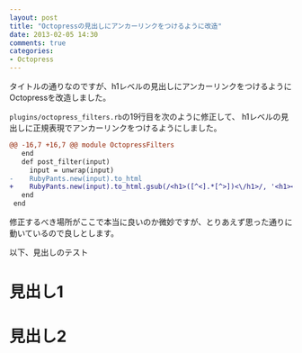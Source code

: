```yaml
---
layout: post
title: "Octopressの見出しにアンカーリンクをつけるように改造"
date: 2013-02-05 14:30
comments: true
categories: 
- Octopress
---
```


タイトルの通りなのですが、h1レベルの見出しにアンカーリンクをつけるようにOctopressを改造しました。

`plugins/octopress_filters.rb`の19行目を次のように修正して、
h1レベルの見出しに正規表現でアンカーリンクをつけるようにしました。

``` diff octopress_filters.diff https://gist.github.com/gam0022/4712560 4712560
@@ -16,7 +16,7 @@ module OctopressFilters
   end
   def post_filter(input)
     input = unwrap(input)
-    RubyPants.new(input).to_html
+    RubyPants.new(input).to_html.gsub(/<h1>([^<].*[^>])<\/h1>/, '<h1><a name="\1" href="#\1">\1</a></h1>')
   end
 end
```

修正するべき場所がここで本当に良いのか微妙ですが、とりあえず思った通りに動いているので良しとします。

以下、見出しのテスト

# 見出し1

# 見出し2
